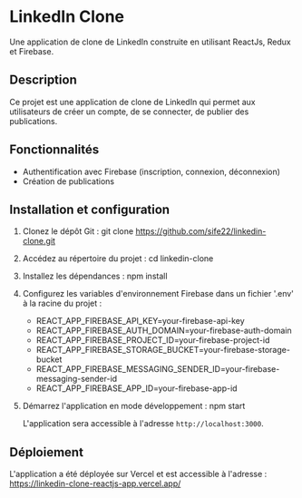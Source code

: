 # LinkedIn Clone
Une application de clone de LinkedIn construite en utilisant ReactJs, Redux et Firebase.

## Description
Ce projet est une application de clone de LinkedIn qui permet aux utilisateurs de créer un compte, de se connecter, de publier des publications.

## Fonctionnalités
- Authentification avec Firebase (inscription, connexion, déconnexion)
- Création de publications

## Installation et configuration
1. Clonez le dépôt Git :
   git clone https://github.com/sife22/linkedin-clone.git

2. Accédez au répertoire du projet :
   cd linkedin-clone

3. Installez les dépendances :
   npm install

4. Configurez les variables d'environnement Firebase dans un fichier '.env' à la racine du projet :
   - REACT_APP_FIREBASE_API_KEY=your-firebase-api-key
   - REACT_APP_FIREBASE_AUTH_DOMAIN=your-firebase-auth-domain
   - REACT_APP_FIREBASE_PROJECT_ID=your-firebase-project-id
   - REACT_APP_FIREBASE_STORAGE_BUCKET=your-firebase-storage-bucket
   - REACT_APP_FIREBASE_MESSAGING_SENDER_ID=your-firebase-messaging-sender-id
   - REACT_APP_FIREBASE_APP_ID=your-firebase-app-id

5. Démarrez l'application en mode développement :
   npm start

   L'application sera accessible à l'adresse `http://localhost:3000`.

## Déploiement
L'application a été déployée sur Vercel et est accessible à l'adresse : https://linkedin-clone-reactjs-app.vercel.app/
